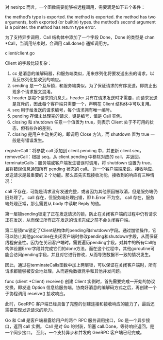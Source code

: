 对 net/rpc 而言，一个函数需要能够被远程调用，需要满足如下五个条件：

the method’s type is exported.
the method is exported.
the method has two arguments, both exported (or builtin) types.
the method’s second argument is a pointer.
the method has return type error.

为了支持异步调用，Call 结构体中添加了一个字段 Done，Done 的类型是 chan *Call，当调用结束时，会调用 call.done() 通知调用方。

client/client.go

Client 的字段比较复杂：

1. cc 是消息的编解码器，和服务端类似，用来序列化将要发送出去的请求，以及反序列化接收到的响应。 
2. sending 是一个互斥锁，和服务端类似，为了保证请求的有序发送，即防止出现多个请求报文混淆。 
3. header 是每个请求的消息头，header 只有在请求发送时才需要，而请求发送是互斥的，因此每个客户端只需要一个，声明在 Client 结构体中可以复用。 
4. seq 用于给发送的请求编号，每个请求拥有唯一编号。 
5. pending 存储未处理完的请求，键是编号，值是 Call 实例。 
6. closing 和 shutdown 任意一个值置为 true，则表示 Client 处于不可用的状态，但有些许的差别， 
7. closing 是用户主动关闭的，即调用 Close 方法，而 shutdown 置为 true 一般是有错误发生。

registerCall：将参数 call 添加到 client.pending 中，并更新 client.seq。
removeCall：根据 seq，从 client.pending 中移除对应的 call，并返回。
terminateCalls：服务端或客户端发生错误时调用，将 shutdown 设置为 true，且将错误信息通知所有 pending 状态的 call。
对一个客户端端来说，接收响应、发送请求是最重要的 2 个功能。那么首先实现接收功能，接收到的响应有三种情况：

call 不存在，可能是请求没有发送完整，或者因为其他原因被取消，但是服务端仍旧处理了。
call 存在，但服务端处理出错，即 h.Error 不为空。
call 存在，服务端处理正常，那么需要从 body 中读取 Reply 的值。

第一层锁sending锁定了正在发送请求的锁，防止在关闭客户端的过程中仍有请求正在发送，从而保证所有正在发送的请求完成之前不会关闭客户端。

第二层锁mu锁定了Client结构体的pending和shutdown字段。通过加锁操作，它可以防止其他goroutine在关闭客户端时修改pending和shutdown字段，从而保证线程安全性。因为在关闭客户端时，需要遍历pending字段，对其中的所有Call结构体设置Error字段并完成它们的done方法。而在这个过程中，其他goroutine可能会访问pending字段，并且对它进行修改，从而导致数据不一致的情况发生。

因此，通过在terminateCalls函数中加上两层锁，可以保证在关闭客户端时，所有请求都能够被安全地处理，从而避免数据竞争和其他并发问题。

func (client *Client) receive() 
创建 Client 实例时，首先需要完成一开始的协议交换，即发送 Option 信息给服务端。协商好消息的编解码方式之后，再创建一个子协程调用 receive() 接收响应。

此时，GeeRPC 客户端已经具备了完整的创建连接和接收响应的能力了，最后还需要实现发送请求的能力。

Go 和 Call 是客户端暴露给用户的两个 RPC 服务调用接口，Go 是一个异步接口，返回 call 实例。
Call 是对 Go 的封装，阻塞 call.Done，等待响应返回，是一个同步接口。
至此，一个支持异步和并发的 GeeRPC 客户端已经完成。